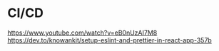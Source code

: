 # CI/CD

https://www.youtube.com/watch?v=eB0nUzAI7M8
https://dev.to/knowankit/setup-eslint-and-prettier-in-react-app-357b